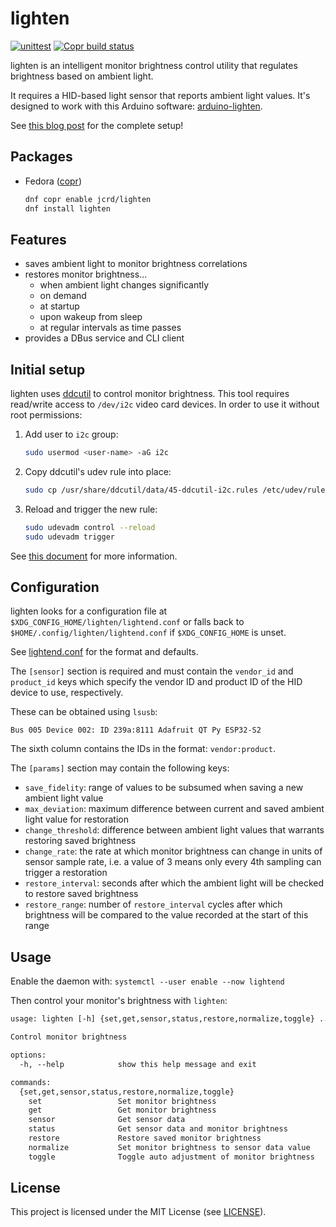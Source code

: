 # lighten

[![unittest](https://github.com/jcrd/lighten/actions/workflows/unittest.yml/badge.svg)](https://github.com/jcrd/lighten/actions/workflows/unittest.yml)
[![Copr build status](https://copr.fedorainfracloud.org/coprs/jcrd/lighten/package/lighten/status_image/last_build.png)](https://copr.fedorainfracloud.org/coprs/jcrd/lighten/package/lighten/)

lighten is an intelligent monitor brightness control utility that regulates
brightness based on ambient light.

It requires a HID-based light sensor that reports ambient light values.
It's designed to work with this Arduino software: [arduino-lighten][arduino-lighten].

See [this blog post][blog-post] for the complete setup!

[arduino-lighten]: https://github.com/jcrd/arduino-lighten
[blog-post]: https://twiddlingbits.net/arduino-monitor-controller

## Packages

- Fedora ([copr][copr])

  ```sh
  dnf copr enable jcrd/lighten
  dnf install lighten
  ```

[copr]: https://copr.fedorainfracloud.org/coprs/jcrd/lighten/

## Features

- saves ambient light to monitor brightness correlations
- restores monitor brightness...
  - when ambient light changes significantly
  - on demand
  - at startup
  - upon wakeup from sleep
  - at regular intervals as time passes
- provides a DBus service and CLI client

## Initial setup

lighten uses [ddcutil][ddcutil] to control monitor brightness.
This tool requires read/write access to `/dev/i2c` video card devices. In order to use it without root permissions:

1. Add user to `i2c` group:

    ```sh
    sudo usermod <user-name> -aG i2c
    ```

2. Copy ddcutil's udev rule into place:

    ```sh
    sudo cp /usr/share/ddcutil/data/45-ddcutil-i2c.rules /etc/udev/rules.d
    ```

3. Reload and trigger the new rule:

    ```sh
    sudo udevadm control --reload
    sudo udevadm trigger
    ```

See [this document][i2cperm] for more information.

[ddcutil]: https://www.ddcutil.com/
[i2cperm]: https://www.ddcutil.com/i2c_permissions/

## Configuration

lighten looks for a configuration file at
`$XDG_CONFIG_HOME/lighten/lightend.conf` or falls back to
`$HOME/.config/lighten/lightend.conf` if `$XDG_CONFIG_HOME` is unset.

See [lightend.conf](lightend.conf) for the format and defaults.

The `[sensor]` section is required and must contain the `vendor_id` and
`product_id` keys which specify the vendor ID and product ID of the HID device
to use, respectively.

These can be obtained using `lsusb`:

```
Bus 005 Device 002: ID 239a:8111 Adafruit QT Py ESP32-S2
```

The sixth column contains the IDs in the format: `vendor:product`.

The `[params]` section may contain the following keys:

- `save_fidelity`: range of values to be subsumed when saving a new ambient
light value
- `max_deviation`: maximum difference between current and saved ambient light
value for restoration
- `change_threshold`: difference between ambient light values that warrants
restoring saved brightness
- `change_rate`: the rate at which monitor brightness can change in units of
sensor sample rate, i.e. a value of 3 means only every 4th sampling can trigger
a restoration
- `restore_interval`: seconds after which the ambient light will be checked to
restore saved brightness
- `restore_range`: number of `restore_interval` cycles after which brightness
will be compared to the value recorded at the start of this range

## Usage

Enable the daemon with: `systemctl --user enable --now lightend`

Then control your monitor's brightness with `lighten`:

```txt
usage: lighten [-h] {set,get,sensor,status,restore,normalize,toggle} ...

Control monitor brightness

options:
  -h, --help            show this help message and exit

commands:
  {set,get,sensor,status,restore,normalize,toggle}
    set                 Set monitor brightness
    get                 Get monitor brightness
    sensor              Get sensor data
    status              Get sensor data and monitor brightness
    restore             Restore saved monitor brightness
    normalize           Set monitor brightness to sensor data value
    toggle              Toggle auto adjustment of monitor brightness
```

## License

This project is licensed under the MIT License (see [LICENSE](LICENSE)).

